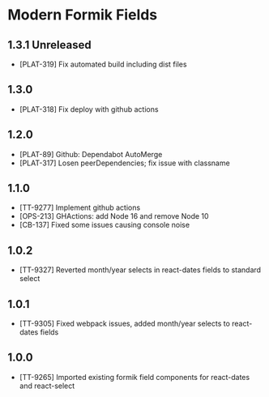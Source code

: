 # Modern Formik Fields

## 1.3.1 Unreleased

- [PLAT-319] Fix automated build including dist files

## 1.3.0

- [PLAT-318] Fix deploy with github actions

## 1.2.0

- [PLAT-89] Github: Dependabot AutoMerge
- [PLAT-317] Losen peerDependencies; fix issue with classname

## 1.1.0

- [TT-9277] Implement github actions
- [OPS-213] GHActions: add Node 16 and remove Node 10
- [CB-137] Fixed some issues causing console noise

## 1.0.2

- [TT-9327] Reverted month/year selects in react-dates fields to standard select

## 1.0.1

- [TT-9305] Fixed webpack issues, added month/year selects to react-dates fields

## 1.0.0

- [TT-9265] Imported existing formik field components for react-dates and react-select
